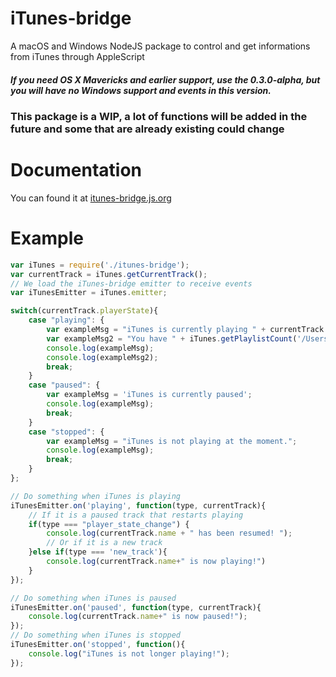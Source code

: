 # iTunes-bridge
A macOS and Windows NodeJS package to control and get informations from iTunes through AppleScript

##### If you need OS X Mavericks and earlier support, use the 0.3.0-alpha, but you will have no Windows support and events in this version.

### This package is a WIP, a lot of functions will be added in the future and some that are already existing could change
# Documentation
You can found it at [itunes-bridge.js.org](https://itunes-bridge.js.org)

# Example
```js
var iTunes = require('./itunes-bridge');
var currentTrack = iTunes.getCurrentTrack();
// We load the iTunes-bridge emitter to receive events
var iTunesEmitter = iTunes.emitter;

switch(currentTrack.playerState){
    case "playing": {
        var exampleMsg = "iTunes is currently playing " + currentTrack.name + " by " + currentTrack.artist + ' from the album "' + currentTrack.album + '". This song is ' + currentTrack.duration + 's long and will finish in ' + currentTrack.remainingTime+'s';
        var exampleMsg2 = "You have " + iTunes.getPlaylistCount('/Users/steve/Music/iTunes/iTunes Library.xml') + " playlists in your library and " + iTunes.getTrackCount('/Users/steve/Music/iTunes/iTunes Library.xml') + " tracks!";
        console.log(exampleMsg);
        console.log(exampleMsg2);
        break;
    }
    case "paused": {
        var exampleMsg = 'iTunes is currently paused';
        console.log(exampleMsg);
        break;
    }
    case "stopped": {
        var exampleMsg = "iTunes is not playing at the moment.";
        console.log(exampleMsg);
        break;
    }
};

// Do something when iTunes is playing
iTunesEmitter.on('playing', function(type, currentTrack){
    // If it is a paused track that restarts playing
    if(type === "player_state_change") {
        console.log(currentTrack.name + " has been resumed! ");
        // Or if it is a new track
    }else if(type === 'new_track'){
        console.log(currentTrack.name+" is now playing!")
    }
});

// Do something when iTunes is paused
iTunesEmitter.on('paused', function(type, currentTrack){
    console.log(currentTrack.name+" is now paused!");
});
// Do something when iTunes is stopped
iTunesEmitter.on('stopped', function(){
    console.log("iTunes is not longer playing!");
});


```
    